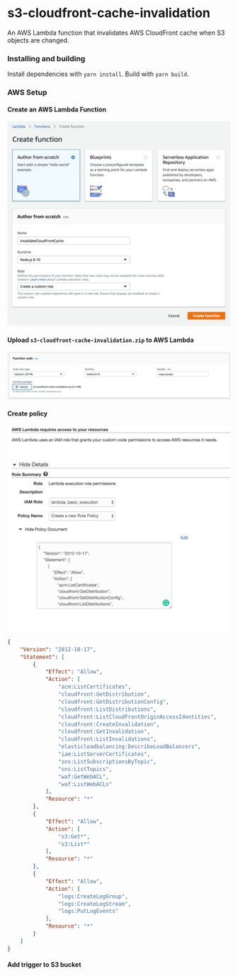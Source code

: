 # s3-cloudfront-cache-invalidation
An AWS Lambda function that invalidates AWS CloudFront cache when S3 objects are changed.

### Installing and building

Install dependencies with `yarn install`.
Build with `yarn build`.

### AWS Setup
#### Create an AWS Lambda Function

![Create Screenshot](https://github.com/adamking/s3-cloudfront-cache-invalidation/raw/master/screenshots/create.png)

#### Upload `s3-cloudfront-cache-invalidation.zip` to AWS Lambda

![Upload Screenshot](https://github.com/adamking/s3-cloudfront-cache-invalidation/raw/master/screenshots/upload.png)

#### Create policy
![Policy Screenshot](https://github.com/adamking/s3-cloudfront-cache-invalidation/raw/master/screenshots/role-policy.png)

``` json
{
    "Version": "2012-10-17",
    "Statement": [
        {
            "Effect": "Allow",
            "Action": [
                "acm:ListCertificates",
                "cloudfront:GetDistribution",
                "cloudfront:GetDistributionConfig",
                "cloudfront:ListDistributions",
                "cloudfront:ListCloudFrontOriginAccessIdentities",
                "cloudfront:CreateInvalidation",
                "cloudfront:GetInvalidation",
                "cloudfront:ListInvalidations",
                "elasticloadbalancing:DescribeLoadBalancers",
                "iam:ListServerCertificates",
                "sns:ListSubscriptionsByTopic",
                "sns:ListTopics",
                "waf:GetWebACL",
                "waf:ListWebACLs"
            ],
            "Resource": "*"
        },
        {
            "Effect": "Allow",
            "Action": [
                "s3:Get*",
                "s3:List*"
            ],
            "Resource": "*"
        },
        {
            "Effect": "Allow",
            "Action": [
                "logs:CreateLogGroup",
                "logs:CreateLogStream",
                "logs:PutLogEvents"
            ],
            "Resource": "*"
        }
    ]
}
```

#### Add trigger to S3 bucket
